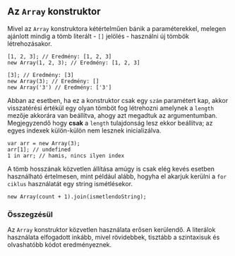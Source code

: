 ﻿## Az `Array` konstruktor

Mivel az `Array` konstruktora kétértelműen bánik a paraméterekkel, melegen
ajánlott mindig a tömb literált - `[]` jelölés - használni új tömbök létrehozásakor.

    [1, 2, 3]; // Eredmény: [1, 2, 3]
    new Array(1, 2, 3); // Eredmény: [1, 2, 3]

    [3]; // Eredmény: [3]
    new Array(3); // Eredmény: []
    new Array('3') // Eredmény: ['3']

Abban az esetben, ha ez a konstruktor csak egy `szám` paramétert kap, akkor
visszatérési értékül egy olyan tömböt fog létrehozni amelynek a `length` mezője
akkorára van beállítva, ahogy azt megadtuk az argumentumban. Megjegyzendő hogy
**csak** a `length` tulajdonság lesz ekkor beállítva; az egyes indexek külön-külön
nem lesznek inicializálva.

    var arr = new Array(3);
    arr[1]; // undefined
    1 in arr; // hamis, nincs ilyen index

A tömb hosszának közvetlen állítása amúgy is csak elég kevés esetben
használható értelmesen, mint például alább, hogyha el akarjuk kerülni a 
`for ciklus` használatát egy string ismétlésekor.

    new Array(count + 1).join(ismetlendoString);

### Összegzésül

Az `Array` konstruktor közvetlen használata erősen kerülendő. A literálok használata
elfogadott inkább, mivel rövidebbek, tisztább a szintaxisuk és olvashatóbb kódot
eredményeznek.


